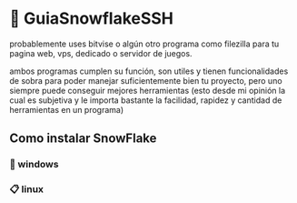 # 📗 GuiaSnowflakeSSH
probablemente uses bitvise o algún otro programa como filezilla para tu pagina web, vps, dedicado o servidor de juegos.

ambos programas cumplen su función, son utiles y tienen funcionalidades de sobra para poder manejar suficientemente bien tu proyecto, pero uno siempre puede conseguir mejores herramientas (esto desde mi opinión la cual es subjetiva y le importa bastante la facilidad, rapidez y cantidad de herramientas en un programa)

## Como instalar SnowFlake


### 📁 windows



### 📋 linux


